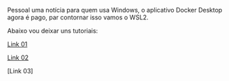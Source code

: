 Pessoal uma notícia para quem usa Windows, o aplicativo Docker Desktop agora é pago, par contornar isso vamos o WSL2.

Abaixo vou deixar uns tutoriais:

[Link 01](https://pureinfotech.com/install-windows-subsystem-linux-2-windows-10/)

[Link 02](https://youtu.be/wpdcGgRY5kk)

[Link 03]
